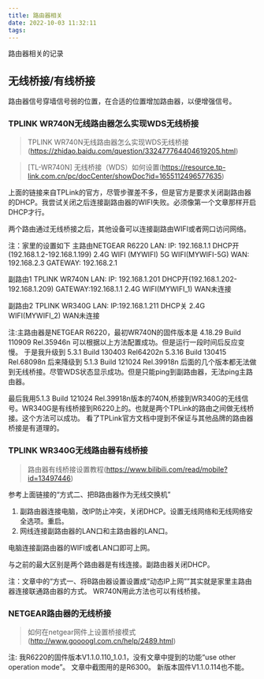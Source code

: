 ```yaml
---
title: 路由器相关
date: 2022-10-03 11:32:11
tags:
---
```


路由器相关的记录

## 无线桥接/有线桥接

路由器信号穿墙信号弱的位置，在合适的位置增加路由器，以便增强信号。

### TPLINK WR740N无线路由器怎么实现WDS无线桥接
> TPLINK WR740N无线路由器怎么实现WDS无线桥接(https://zhidao.baidu.com/question/332477764404619205.html)

>[TL-WR740N] 无线桥接（WDS）如何设置(https://resource.tp-link.com.cn/pc/docCenter/showDoc?id=1655112496577635)

上面的链接来自TPLink的官方，尽管步骤差不多，但是官方是要求关闭副路由器的DHCP。我尝试关闭之后连接副路由器的WIFI失败。必须像第一个文章那样开启DHCP才行。

两个路由通过无线桥接之后，其他设备可以连接副路由WIFI或者网口访问网络。

注：家里的设置如下
主路由NETGEAR R6220
LAN:
  IP: 192.168.1.1
  DHCP开(192.168.1.2-192.168.1.199) 
  2.4G WIFI (MYWIFI) 
  5G WIFI(MYWIFI-5G)
WAN: 192.168.2.3
 GATEWAY: 192.168.2.1

副路由1 TPLINK WR740N
LAN:
 IP: 192.168.1.201
 DHCP开(192.168.1.202-192.168.1.209)
 GATEWAY:192.168.1.1
 2.4G WIFI(MYWIFI_1)
 WAN未连接

副路由2 TPLINK  WR340G
LAN:
 IP:192.168.1.211
 DHCP关
 2.4G WIFI(MYWIFI_2)
 WAN未连接

注:主路由器是NETGEAR R6220，最初WR740N的固件版本是
4.18.29 Build 110909 Rel.35946n
可以根据以上方法配置成功。但是运行一段时间后反应变慢。
于是我升级到
5.3.1 Build 130403 Rel64202n
5.3.16 Build 130415 Rel.68098n
后来降级到
5.1.3 Build 121024 Rel.39918n
后面的几个版本都无法做到无线桥接。尽管WDS状态显示成功。但是只能ping到副路由器，无法ping主路由器。

最后我用5.1.3 Build 121024 Rel.39918n版本的740N,桥接到WR340G的无线信号。WR340G是有线桥接到R6220上的。也就是两个TPLink的路由之间做无线桥接。这个方法可以成功。
看了TPLink官方文档中提到不保证与其他品牌的路由器桥接是有道理的。

### TPLINK WR340G无线路由器有线桥接

> 路由器有线桥接设置教程(https://www.bilibili.com/read/mobile?id=13497446)

参考上面链接的“方式二、把B路由器作为无线交换机”

1. 副路由器连接电脑，改IP防止冲突，关闭DHCP。设置无线网络和无线网络安全选项。重启。
2. 网线连接副路由器的LAN口和主路由器的LAN口。

电脑连接副路由器的WIFI或者LAN口即可上网。

与之前的最大区别是两个路由器是有线连接。副路由器关闭DHCP。

注：文章中的“方式一、将B路由器设置设置成“动态IP上网””其实就是家里主路由器连接联通路由器的方式。
WR740N用此方法也可以有线桥接。

### NETGEAR路由器的无线桥接

> 如何在netgear网件上设置桥接模式(http://www.goooogl.com.cn/help/2489.html)

注: 我R6220的固件版本V1.1.0.110_1.0.1，没有文章中提到的功能“use other operation mode”。
文章中截图用的是R6300。
新版本固件V1.1.0.114也不能。
